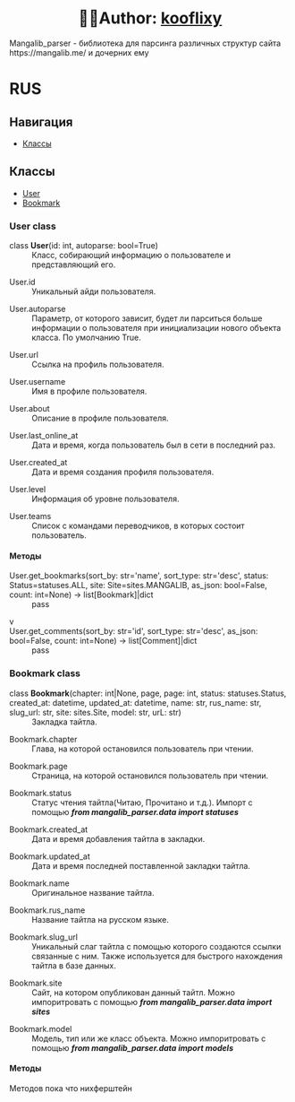 <h1 align='center'>👨‍💻️Author: <a href='https://github.com/kooflixy'>kooflixy</a></h1>

<p>Mangalib_parser - библиотека для парсинга различных структур сайта https://mangalib.me/ и дочерних ему</p>


<h1>RUS</h1>

<h2>Навигация</h2>
<ul>
    <li><a href='#rus-classes-title'>Классы</a></li>
</ul>

<h2 id='rus-classes-title'>Классы</h1>
<ul>
    <li><a href='#rus-user-class'>User</a></li>
    <li><a href='#rus-bookmark-class'>Bookmark</a></li>
</ul>

<section id='rus-user-class'>
    <h3><b>User</b> class</h3>
    <section>
        <dl>
            <dt>class <b>User</b>(id: int, autoparse: bool=True)</dt>
            <dd>Класс, собирающий информацию о пользователе и представляющий его.</dd>
        </dl>
        <section>
            <dl id='rus-user-id'>
                <dt>User.id</dt>
                <dd>
                    Уникальный айди пользователя.
                </dd>
            </dl>
            <dl id='rus-user-id'>
                <dt>User.autoparse</dt>
                <dd>
                    Параметр, от которого зависит, будет ли парситься больше информации о пользователя при инициализации нового объекта класса. По умолчанию True.
                </dd>
            </dl>
            <dl id='rus-user-url'>
                <dt>User.url</dt>
                <dd>
                    Ссылка на профиль пользователя.
                </dd>
            </dl>
            <dl id='rus-user-username'>
                <dt>User.username</dt>
                <dd>
                    Имя в профиле пользователя.
                </dd>
            </dl>
            <dl id='rus-user-about'>
                <dt>User.about</dt>
                <dd>
                    Описание в профиле пользователя.
                </dd>
            </dl>
            <dl id='rus-user-last-online-at'>
                <dt>User.last_online_at</dt>
                <dd>
                    Дата и время, когда пользователь был в сети в последний раз.
                </dd>
            </dl>
            <dl id='rus-user-created-at'>
                <dt>User.created_at</dt>
                <dd>
                    Дата и время создания профиля пользователя.
                </dd>
            </dl>
            <dl id='rus-user-level'>
                <dt>User.level</dt>
                <dd>
                    Информация об уровне пользователя.
                </dd>
            </dl>
            <dl id='rus-user-teams'>
                <dt>User.teams</dt>
                <dd>
                    Список с командами переводчиков, в которых состоит пользователь.
                </dd>
            </dl>
        </section>
    </section>
    <section id='rus-user-methods'>
        <h4><b>Методы</b></h4>
        <section id='rus-user-get-bookmarks'>
            <dl>
                <dt>User.get_bookmarks(sort_by: str='name', sort_type: str='desc', status: Status=statuses.ALL, site: Site=sites.MANGALIB, as_json: bool=False, count: int=None) -> list[Bookmark]|dict </dt>
                <dd>
                    pass
                </dd>
            </dl>
        </section>
        <section id='rus-user-get-comments'>
            <dl>v
                <dt>User.get_comments(sort_by: str='id', sort_type: str='desc', as_json: bool=False, count: int=None) -> list[Comment]|dict</dt>
                <dd>
                    pass
                </dd>
            </dl>
        </section>
    </section>
</section>

<section id='rus-bookmark-class'>
    <h3><b>Bookmark</b> class</h3>
    <section>
    <dl>
        <dt>class <b>Bookmark</b>(chapter: int|None, page, page: int, status: statuses.Status, created_at: datetime, updated_at: datetime, name: str, rus_name: str, slug_url: str, site: sites.Site, model: str, urL: str)</dt>
        <dd>
        Закладка тайтла.
        </dd>
        <section>
            <dl id='rus-bookmark-chapter'>
                <dt>Bookmark.chapter</dt>
                <dd>Глава, на которой остановился пользователь при чтении.</dd>
            </dl>
            <dl id='rus-bookmark-page'>
                <dt>Bookmark.page</dt>
                <dd>Страница, на которой остановился пользователь при чтении.</dd>
            </dl>
            <dl id='rus-bookmark-status'>
                <dt>Bookmark.status</dt>
                <dd>Статус чтения тайтла(Читаю, Прочитано и т.д.). Импорт с помощью  <i><b>from mangalib_parser.data import statuses</i></b></dd>
            </dl>
            <dl id='rus-bookmark-created-at'>
                <dt>Bookmark.created_at</dt>
                <dd>Дата и время добавления тайтла в закладки.</dd>
            </dl>
            <dl id='rus-bookmark-updated-at'>
                <dt>Bookmark.updated_at</dt>
                <dd>Дата и время последней поставленной закладки тайтла.</dd>
            </dl>
            <dl id='rus-bookmark-name'>
                <dt>Bookmark.name</dt>
                <dd>Оригинальное название тайтла.</dd>
            </dl>
            <dl id='rus-bookmark-rus-name'>
                <dt>Bookmark.rus_name</dt>
                <dd>Название тайтла на русском языке.</dd>
            </dl>
            <dl id='rus-bookmark-slug-url'>
                <dt>Bookmark.slug_url</dt>
                <dd>Уникальный слаг тайтла с помощью которого создаются ссылки связанные с ним. Также используется для быстрого нахождения тайтла в базе данных.</dd>
            </dl>
            <dl id='rus-bookmark-site'>
                <dt>Bookmark.site</dt>
                <dd>Сайт, на котором опубликован данный тайтл. Можно импоритровать с помощью <i><b>from mangalib_parser.data import sites</i></b></dd>
            </dl>
            <dl id='rus-bookmark-model'>
                <dt>Bookmark.model</dt>
                <dd>Модель, тип или же класс объекта. Можно импоритровать с помощью <i><b>from mangalib_parser.data import models</i></b></dd>
            </dl>
        </section>
    </dl>
    </section>
    <section id='rus-bookmark-methods'>
        <h4><b>Методы</b></h4>
        <dl>
        Методов пока что нихферштейн
        </dl>
    </section>
</section>